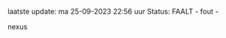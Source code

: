 laatste update: 
ma 25-09-2023 22:56   uur 
Status: FAALT - fout - 
<div class="service R">nexus</div>
